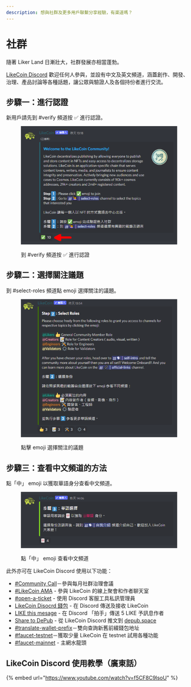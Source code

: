 ```yaml
---
description: 想與社群及更多用戶聯繫分享經驗，有渠道嗎？
---
```


# 社群

隨著 Liker Land 日漸壯大，社群發展亦相當蓬勃。

[LikeCoin Discord](http://discord.gg/likecoin) 歡迎任何人參與，並設有中文及英文頻道，涵蓋創作、開發、治理、產品討論等各種話題，讓公眾與驗證人及各個持份者進行交流。

## 步驟一：進行認證

新用戶請先到 #verify 頻道按 ✅ 進行認證。

<figure><img src="../../.gitbook/assets/discord 1.png" alt=""><figcaption><p>到 #verify 頻道按 ✅ 進行認證</p></figcaption></figure>

## 步驟二：選擇關注議題

到 #select-roles 頻道點 emoji 選擇關注的議題。

<figure><img src="../../.gitbook/assets/discord 2.png" alt=""><figcaption><p>點擊 emoji 選擇關注的議題</p></figcaption></figure>

## 步驟三：查看中文頻道的方法

點「中」 emoji 以獲取華語身分查看中文頻道。

<figure><img src="../../.gitbook/assets/discord 3.png" alt=""><figcaption><p>點「中」 emoji 查看中文頻道</p></figcaption></figure>

此外亦可在 LikeCoin Discord 使用以下功能：

* [#Community Call](community-call.md)－參與每月社群治理會議
* [#LikeCoin AMA](likecoin-ama.md) - 參與 LikeCoin 的線上聚會和作者聊天室
* [#open-a-ticket](open-a-ticket.md) - 使用 Discord 客服工具私訊管理員
* [LikeCoin Disocrd 錢包](discord-wallet.md) - 在 Discord 傳送及接收 LikeCoin
* [LIKE this mesage](like-this-mesage.md) - 在 Discord 「拍手」傳送 5 LIKE 予訊息作者
* [Share to DePub](../../user-guide/depub.space/from-likecoin-discord-to-depub.space.md) - 從 LikeCoin Discord 推文到 [depub.space](https://depub.space/)
* [#translate-wallet-prefix](translate-wallet-prefix.md)－雙向查詢新舊前綴錢包地址
* [#faucet-testnet](faucet-test.md)－獲取少量 LikeCoin 在 testnet 試用各種功能
* [#faucet-mainnet](../faucet.md) - 主網水龍頭

## LikeCoin Discord 使用教學（廣東話）

{% embed url="https://www.youtube.com/watch?v=f5CF8C9lsoU" %}
